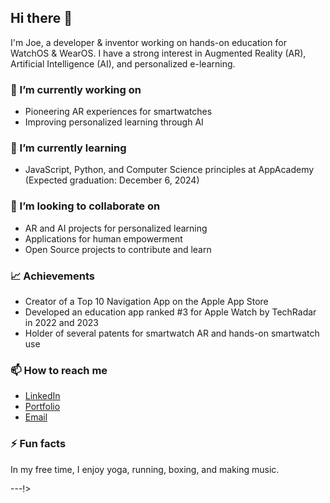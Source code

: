 ## Hi there 👋

I'm Joe, a developer & inventor working on hands-on education for WatchOS & WearOS. I have a strong interest in Augmented Reality (AR), Artificial Intelligence (AI), and personalized e-learning.

### 🔭 I’m currently working on
- Pioneering AR experiences for smartwatches
- Improving personalized learning through AI

### 🌱 I’m currently learning
- JavaScript, Python, and Computer Science principles at AppAcademy (Expected graduation: December 6, 2024)

### 👯 I’m looking to collaborate on
- AR and AI projects for personalized learning
- Applications for human empowerment
 - Open Source projects to contribute and learn

### 📈 Achievements
- Creator of a Top 10 Navigation App on the Apple App Store
- Developed an education app ranked #3 for Apple Watch by TechRadar in 2022 and 2023
- Holder of several patents for smartwatch AR and hands-on smartwatch use 

### 📫 How to reach me
- [LinkedIn](https://www.linkedin.com/in/corcoranjoe/)
- [Portfolio](https://lmtlssmedia.wixsite.com/joecorcoran-3)
- [Email](mailto:joecorcoran.com@gmail.com)

### ⚡ Fun facts
In my free time, I enjoy yoga, running, boxing, and making music.

---!>
